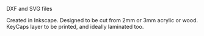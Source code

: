 DXF and SVG files 
 
Created in Inkscape.  Designed to be cut from 2mm or 3mm acrylic or wood.  KeyCaps layer to be printed, and ideally laminated too.
